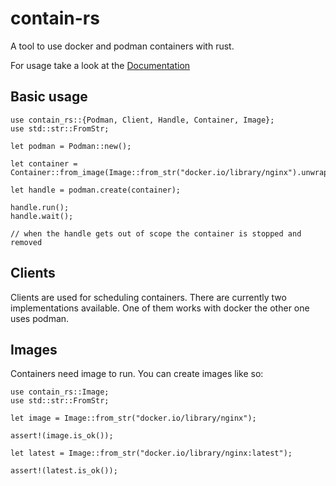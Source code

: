 # contain-rs

A tool to use docker and podman containers with rust.

For usage take a look at the [Documentation](https://docs.rs/contain-rs/0.1.3/contain_rs/)

## Basic usage

```
use contain_rs::{Podman, Client, Handle, Container, Image};
use std::str::FromStr;

let podman = Podman::new();

let container = Container::from_image(Image::from_str("docker.io/library/nginx").unwrap());

let handle = podman.create(container);

handle.run();
handle.wait();

// when the handle gets out of scope the container is stopped and removed
```

## Clients

Clients are used for scheduling containers. There are currently two implementations available.
One of them works with docker the other one uses podman.

## Images

Containers need image to run. You can create images like so:

```
use contain_rs::Image;
use std::str::FromStr;

let image = Image::from_str("docker.io/library/nginx");

assert!(image.is_ok());

let latest = Image::from_str("docker.io/library/nginx:latest");

assert!(latest.is_ok());
```

